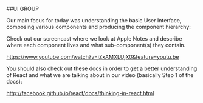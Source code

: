 ##UI GROUP

Our main focus for today was understanding the basic User Interface, composing various components and producing the component hierarchy:

Check out our screencast where we look at Apple Notes and describe where each component lives and what sub-component(s) they contain.

https://www.youtube.com/watch?v=iZxAMXLUjX0&feature=youtu.be

You should also check out these docs in order to get a better understanding of React and what we are talking about in our video (basically Step 1 of the docs):

http://facebook.github.io/react/docs/thinking-in-react.html



